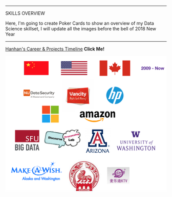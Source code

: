 
***************************************************************************************

SKILLS OVERVIEW

Here, I'm going to create Poker Cards to show an overview of my Data Science skillset, I will update all the images before the bell of 2018 New Year


***************************************************************************************

[Hanhan's Career & Projects Timeline][1] <b>Click Me!</b>

![my work places](https://github.com/hanhanwu/Hanhan_My_Career_Timeline/blob/master/my_logos.png)

[1]:https://github.com/hanhanwu/Hanhan_My_Career_Timeline/blob/master/Hanhan_DataScience_Career_Timeline.pdf


